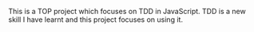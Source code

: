 This is a TOP project which focuses on TDD in JavaScript. TDD is a new skill I have learnt and this project focuses on using it. 